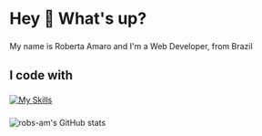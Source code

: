 



<h1 align="left">Hey 👋 What's up?</h1>

###

<p align="left">My name is Roberta Amaro and I'm a Web Developer, from Brazil</p>

###



<h2 align="left">I code with</h2>

###

<div align="left">

 [![My Skills](https://skillicons.dev/icons?i=typescript,react,js,postman,tailwind,styledcomponents)](https://skillicons.dev)
 
 <!--  <img src="https://cdn.jsdelivr.net/gh/devicons/devicon/icons/javascript/javascript-original.svg" height="40" alt="javascript logo"  />
  <img width="12" />
  <img src="https://cdn.jsdelivr.net/gh/devicons/devicon/icons/typescript/typescript-original.svg" height="40" alt="typescript logo"  />
  <img width="12" />
  <img src="https://cdn.jsdelivr.net/gh/devicons/devicon/icons/react/react-original.svg" height="40" alt="react logo"  />
  <img width="12" />
  <img src="https://cdn.jsdelivr.net/gh/devicons/devicon/icons/nextjs/nextjs-original.svg" height="40" alt="nextjs logo"  />
  <img width="12" />
  <img src="https://cdn.jsdelivr.net/gh/devicons/devicon/icons/nextjs/tailwind-original.svg" height="40" alt="tailwind logo"  />
  <img width="12" /> -->

 
</div>

###



![robs-am's GitHub stats](https://github-readme-stats.vercel.app/api?username=robs-am&show_icons=true&theme=tokyonight)

